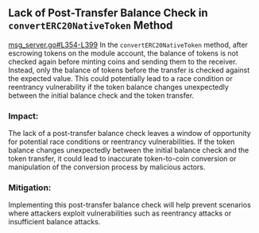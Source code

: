 ##  Lack of Post-Transfer Balance Check in `convertERC20NativeToken` Method
[msg_server.go#L354-L399](https://github.com/code-423n4/2024-05-canto/blob/d1d51b2293d4689f467b8b1c82bba84f8f7ea008/canto-main/x/erc20/keeper/msg_server.go#L354-L399)
 In the `convertERC20NativeToken` method, after escrowing tokens on the module account, the balance of tokens is not checked again before minting coins and sending them to the receiver. Instead, only the balance of tokens before the transfer is checked against the expected value. This could potentially lead to a race condition or reentrancy vulnerability if the token balance changes unexpectedly between the initial balance check and the token transfer.
### Impact:
The lack of a post-transfer balance check leaves a window of opportunity for potential race conditions or reentrancy vulnerabilities. If the token balance changes unexpectedly between the initial balance check and the token transfer, it could lead to inaccurate token-to-coin conversion or manipulation of the conversion process by malicious actors.
### Mitigation:
Implementing this post-transfer balance check will help prevent scenarios where attackers exploit vulnerabilities such as reentrancy attacks or insufficient balance attacks. 







